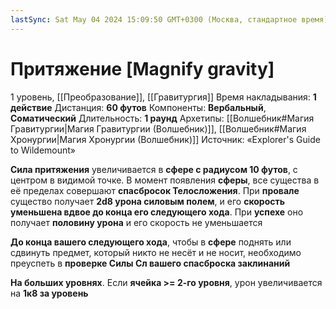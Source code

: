 ```yaml
---
lastSync: Sat May 04 2024 15:09:50 GMT+0300 (Москва, стандартное время)
---
```

# Притяжение [Magnify gravity]
1 уровень, [[Преобразование]], [[Гравитургия]]
Время накладывания: **1 действие**
Дистанция: **60 футов**
Компоненты: **Вербальный**, **Соматический**
Длительность: **1 раунд**
Архетипы: [[Волшебник#Магия Гравитургии|Магия Гравитургии (Волшебник)]], [[Волшебник#Магия Хронургии|Магия Хронургии (Волшебник)]]
Источник: «Explorer's Guide to Wildemount»

**Сила притяжения** увеличивается в **сфере с радиусом 10 футов**, с центром в видимой точке. В момент появления **сферы**, все существа в её пределах совершают **спасбросок Телосложения**. При **провале** существо получает **2d8 урона силовым полем**, и его **скорость уменьшена вдвое до конца его следующего хода**. При **успехе** оно получает **половину урона** и его скорость не уменьшается

**До конца вашего следующего хода**, чтобы в **сфере** поднять или сдвинуть предмет, который никто не несёт и не носит, необходимо преуспеть в **проверке Силы Сл вашего спасброска заклинаний**

**На больших уровнях**. Если **ячейка >= 2-го уровня**, урон увеличивается на **1к8 за уровень**